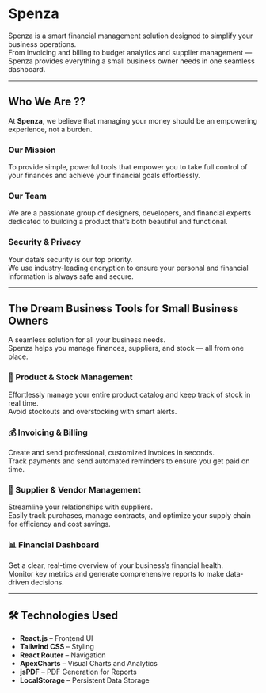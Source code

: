 # Spenza

Spenza is a smart financial management solution designed to simplify your business operations.  
From invoicing and billing to budget analytics and supplier management — Spenza provides everything a small business owner needs in one seamless dashboard.

---

## Who We Are ??

At **Spenza**, we believe that managing your money should be an empowering experience, not a burden.

### Our Mission
To provide simple, powerful tools that empower you to take full control of your finances and achieve your financial goals effortlessly.

### Our Team
We are a passionate group of designers, developers, and financial experts dedicated to building a product that’s both beautiful and functional.

### Security & Privacy
Your data’s security is our top priority.  
We use industry-leading encryption to ensure your personal and financial information is always safe and secure.

---

## The Dream Business Tools for Small Business Owners

A seamless solution for all your business needs.  
Spenza helps you manage finances, suppliers, and stock — all from one place.

### 🧱 Product & Stock Management
Effortlessly manage your entire product catalog and keep track of stock in real time.  
Avoid stockouts and overstocking with smart alerts.

### 💰 Invoicing & Billing
Create and send professional, customized invoices in seconds.  
Track payments and send automated reminders to ensure you get paid on time.

### 🤝 Supplier & Vendor Management
Streamline your relationships with suppliers.  
Easily track purchases, manage contracts, and optimize your supply chain for efficiency and cost savings.

### 📊 Financial Dashboard
Get a clear, real-time overview of your business’s financial health.  
Monitor key metrics and generate comprehensive reports to make data-driven decisions.

---

## 🛠️ Technologies Used
- **React.js** – Frontend UI  
- **Tailwind CSS** – Styling  
- **React Router** – Navigation  
- **ApexCharts** – Visual Charts and Analytics  
- **jsPDF** – PDF Generation for Reports  
- **LocalStorage** – Persistent Data Storage  
